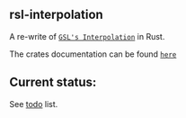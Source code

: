 ## rsl-interpolation

A re-write of [`GSL's Interpolation`] in Rust.

The crates documentation can be found [`here`]

[`GSL's Interpolation`]: https://www.gnu.org/software/gsl/doc/html/interp.html
[`here`]: https://docs.rs/rsl-interpolation/latest/rsl_interpolation/

## Current status:

See [todo](TODO.md) list.
